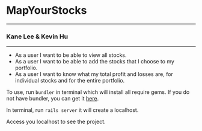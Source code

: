 # MapYourStocks

***

### Kane Lee & Kevin Hu

---

  * As a user I want to be able to view all stocks.
  * As a user I want to be able to add the stocks that I choose
    to my portfolio.
  * As a user I want to know what my total profit and losses are,
    for individual stocks and for the entire portfolio. 
    
To use, run `bundler` in terminal which will install all require gems. If you do not have bundler, you can get it [here](http://bundler.io/). 

In terminal, run `rails server` it will create a localhost. 

Access you localhost to see the project. 

